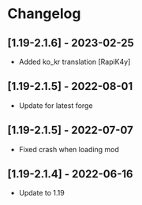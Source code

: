 # Changelog
## [1.19-2.1.6] - 2023-02-25
- Added ko_kr translation [RapiK4y]

## [1.19-2.1.5] - 2022-08-01
- Update for latest forge

## [1.19-2.1.5] - 2022-07-07
- Fixed crash when loading mod

## [1.19-2.1.4] - 2022-06-16
- Update to 1.19
